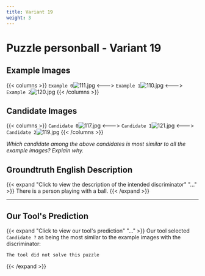 ```yaml
---
title: Variant 19
weight: 3
---
```


# Puzzle personball - Variant 19

## Example Images
{{< columns >}}
`Example 0`![111.jpg](/natscene_data/images/111.jpg)
<--->
`Example 1`![110.jpg](/natscene_data/images/110.jpg)
<--->
`Example 2`![120.jpg](/natscene_data/images/120.jpg)
{{< /columns >}}

## Candidate Images
{{< columns >}}
`Candidate 0`![117.jpg](/natscene_data/images/117.jpg)
<--->
`Candidate 1`![121.jpg](/natscene_data/images/121.jpg)
<--->
`Candidate 2`![119.jpg](/natscene_data/images/119.jpg)
{{< /columns >}}

*Which candidate among the above candidates is most similar to all the example images? Explain why.*

## Groundtruth English Description

{{< expand "Click to view the description of the intended discriminator" "..." >}}
There is a person playing with a ball.
{{< /expand >}}

---



## Our Tool's Prediction

{{< expand "Click to view our tool's prediction" "..." >}}
Our tool selected `Candidate ?` as being the most similar to the example images with the discriminator:
```plaintext
The tool did not solve this puzzle
```
{{< /expand >}}
